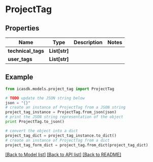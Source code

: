 # ProjectTag


## Properties
Name | Type | Description | Notes
------------ | ------------- | ------------- | -------------
**technical_tags** | **List[str]** |  | 
**user_tags** | **List[str]** |  | 

## Example

```python
from icasdk.models.project_tag import ProjectTag

# TODO update the JSON string below
json = "{}"
# create an instance of ProjectTag from a JSON string
project_tag_instance = ProjectTag.from_json(json)
# print the JSON string representation of the object
print ProjectTag.to_json()

# convert the object into a dict
project_tag_dict = project_tag_instance.to_dict()
# create an instance of ProjectTag from a dict
project_tag_form_dict = project_tag.from_dict(project_tag_dict)
```
[[Back to Model list]](../README.md#documentation-for-models) [[Back to API list]](../README.md#documentation-for-api-endpoints) [[Back to README]](../README.md)



